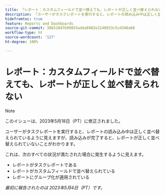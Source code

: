```yaml
---
title: 「レポート：カスタムフィールドで並べ替えても、レポートが正しく並べ替えられない
description: 「ユーザーがタスクレポートを実行すると、レポートの読み込み中は正しく並べ替えられているように見えますが、読み込みが完了しても、レポートが正しく並べ替えられていないことがわかります。
hidefromtoc: true
feature: Reports and Dashboards
source-git-commit: 386528d7b99053a4da6982e2140933c5cd348a08
workflow-type: ht
source-wordcount: '127'
ht-degree: 100%

---
```



# レポート：カスタムフィールドで並べ替えても、レポートが正しく並べ替えられない

>[!NOTE]
>
>このイシューは、2023年5月18日（PT）に修正されました。

ユーザーがタスクレポートを実行すると、レポートの読み込み中は正しく並べ替えられているように見えますが、読み込みが完了すると、レポートが正しく並べ替えられていないことがわかります。

これは、次のすべての状況が満たされた場合に発生するように見えます。

* レポートがタスクレポートである
* レポートがカスタムフィールドで並べ替えられている
* レポートにグループ化が適用されている

_最初に報告されたのは 2023年5月4日（PT）です。_


